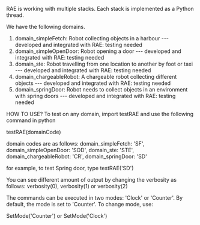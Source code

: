 RAE is working with multiple stacks. Each stack is implemented as a Python thread.

We have the following domains.

1. domain_simpleFetch: Robot collecting objects in a harbour
   --- developed and integrated with RAE: testing needed
2. domain_simpleOpenDoor: Robot opening a door
   --- developed and integrated with RAE: testing needed
3. domain_ste: Robot travelling from one location to another by foot or taxi
   --- developed and integrated with RAE: testing needed
4. domain_chargeableRobot: A chargeable robot collecting different objects
   --- developed and integrated with RAE: testing needed
5. domain_springDoor: Robot needs to collect objects in an environment with spring doors
   --- developed and integrated with RAE: testing needed

HOW TO USE?
To test on any domain, import testRAE and use the following command in python

testRAE(domainCode)

domain codes are as follows:
domain_simpleFetch: 'SF',
domain_simpleOpenDoor: 'SOD',
domain_ste: 'STE',
domain_chargeableRobot: 'CR',
domain_springDoor: 'SD'

for example, to test Spring door, type
testRAE('SD')

You can see different amount of output by changing the verbosity as follows:
verbosity(0), verbosity(1) or verbosity(2)

The commands can be executed in two modes: 'Clock' or 'Counter'.
By default, the mode is set to 'Counter'.
To change mode, use:

SetMode('Counter') or SetMode('Clock')
